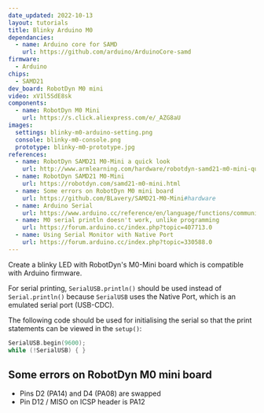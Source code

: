 ```yaml
---
date_updated: 2022-10-13
layout: tutorials
title: Blinky Arduino M0
dependancies:
  - name: Arduino core for SAMD
    url: https://github.com/arduino/ArduinoCore-samd
firmware:
  - Arduino
chips:
  - SAMD21
dev_board: RobotDyn M0 mini
video: xV1l5SdE8sk
components:
  - name: RobotDyn M0 Mini
    url: https://s.click.aliexpress.com/e/_AZG8aU
images:
  settings: blinky-m0-arduino-setting.png
  console: blinky-m0-console.png
  prototype: blinky-m0-prototype.jpg
references:
  - name: RobotDyn SAMD21 M0-Mini a quick look
    url: http://www.armlearning.com/hardware/robotdyn-samd21-m0-mini-quick-look.php
  - name: RobotDyn SAMD21 M0-Mini
    url: https://robotdyn.com/samd21-m0-mini.html
  - name: Some errors on RobotDyn M0 mini board
    url: https://github.com/BLavery/SAMD21-M0-Mini#hardware
  - name: Arduino Serial
    url: https://www.arduino.cc/reference/en/language/functions/communication/serial/
  - name: M0 serial println doesn't work, unlike programming
    url: https://forum.arduino.cc/index.php?topic=407713.0
  - name: Using Serial Monitor with Native Port
    url: https://forum.arduino.cc/index.php?topic=330588.0
---
```


Create a blinky LED with RobotDyn's M0-Mini board which is compatible with Arduino firmware.

For serial printing, `SerialUSB.println()` should be used instead of `Serial.println()` because `SerialUSB` uses the Native Port, which is an emulated serial port (USB-CDC).

The following code should be used for initialising the serial so that the print statements can be viewed in the `setup()`:

```c
SerialUSB.begin(9600);
while (!SerialUSB) { }
```

## Some errors on RobotDyn M0 mini board

- Pins D2 (PA14) and D4 (PA08) are swapped
- Pin D12 / MISO on ICSP header is PA12
